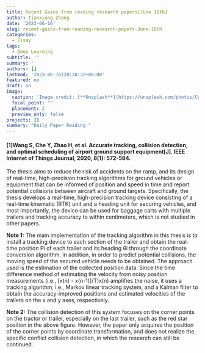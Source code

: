 ```yaml
---
title: Recent Gains from reading research papers[June 16th]
author: Tianxiong Zhang
date: '2023-06-16'
slug: recent-gains-from-reading-research-papers-June-16th
categories:
  - Essay
tags:
  - Deep Learning
subtitle: ''
summary: ''
authors: []
lastmod: '2023-06-16T20:38:32+08:00'
featured: no
draft: no
image:
  caption: 'Image credit: [**Unsplash**](https://unsplash.com/photos/CpkOjOcXdUY)'
  focal_point: ""
  placement: 2
  preview_only: false
projects: []
summary: "Daily Paper Reading "
---
```

#### [1]Wang S, Che Y, Zhao H, et al. Accurate tracking, collision detection, and optimal scheduling of airport ground support equipment[J]. IEEE Internet of Things Journal, 2020, 8(1): 572-584.


The thesis aims to reduce the risk of accidents on the ramp, and its design of real-time, high-precision tracking algorithms for ground vehicles or equipment that can be informed of position and speed in time and report potential collisions between aircraft and ground targets. Specifically, the thesis develops a real-time, high-precision tracking device consisting of a real-time kinematic (RTK) unit and a heading unit for securing vehicles, and most importantly, the device can be used for baggage carts with multiple trailers and tracking accuracy to within centimeters, which is not studied in other papers.

**Note 1:** 
The main implementation of the tracking algorithm in this thesis is to install a tracking device to each section of the trailer and obtain the real-time position Pi of each trailer and its heading θi through the coordinate conversion algorithm. in addition, in order to predict potential collisions, the moving speed of the secured vehicle needs to be obtained. The approach used is the estimation of the collected position data. Since the time difference method of estimating the velocity from noisy position measurements (i.e., [x(n) - x(n-1)]/T)x(n) amplifies the noise, it uses a tracking algorithm, i.e., Markov linear tracking system, and a Kalman filter to obtain the accuracy-improved positions and estimated velocities of the trailers on the x and y axes, respectively.

**Note 2:**
The collision detection of this system focuses on the corner points on the tractor or trailer, especially on the last trailer, such as the red star position in the above figure. However, the paper only acquires the position of the corner points by coordinate transformation, and does not realize the specific conflict collision detection, in which the research can still be continued.


